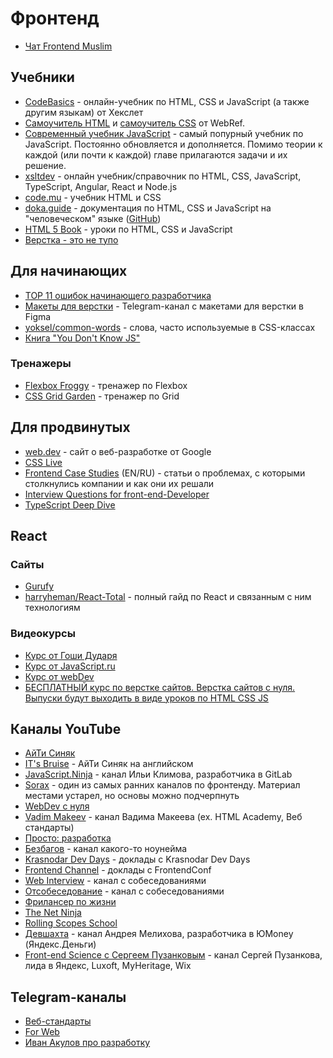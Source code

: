# Фронтенд

- [Чат Frontend Muslim](https://t.me/frontendmuslim)

## Учебники

- [CodeBasics](https://ru.code-basics.com) - онлайн-учебник по HTML, CSS и JavaScript (а также другим языкам) от Хекслет
- [Самоучитель HTML](https://webref.ru/course/html-tutorial) и [самоучитель CSS](https://webref.ru/course/css-tutorial) от WebRef.
- [Современный учебник JavaScript](https://learn.javascript.ru/) - самый попурный учебник по JavaScript. Постоянно обновляется и дополняется. Помимо теории к каждой (или почти к каждой) главе прилагаются задачи и их решение.
- [xsltdev](https://xsltdev.ru) - онлайн учебник/справочник по HTML, CSS, JavaScript, TypeScript, Angular, React и Node.js
- [code.mu](http://code.mu/ru/markup/book/prime) - учебник HTML и CSS
- [doka.guide](https://doka.guide) - документация по HTML, CSS и JavaScript на "человеческом" языке ([GitHub](https://github.com/doka-guide/content))
- [HTML 5 Book](https://html5book.ru) - уроки по HTML, CSS и JavaScript
- [Верстка - это не тупо](http://webmasters.teamdev.com)

## Для начинающих

- [TOP 11 ошибок начинающего разработчика](https://www.youtube.com/watch?v=e7Dhr6RGJrM)
- [Макеты для верстки](https://t.me/figma2html) - Telegram-канал с макетами для верстки в Figma
- [yoksel/common-words](https://github.com/yoksel/common-words) - слова, часто используемые в CSS-классах
- [Книга "You Don't Know JS"](https://github.com/azat-io/you-dont-know-js-ru)

### Тренажеры

- [Flexbox Froggy](https://flexboxfroggy.com) - тренажер по Flexbox
- [CSS Grid Garden](https://cssgridgarden.com) - тренажер по Grid

## Для продвинутых

- [web.dev](https://web.dev) - сайт о веб-разработке от Google
- [CSS Live](https://css-live.ru)
- [Frontend Case Studies](https://github.com/andrew--r/frontend-case-studies) (EN/RU) - статьи о проблемах, с которыми столкнулись компании и как они их решали 
- [Interview Questions for front-end-Developer](http://www.thatjsdude.com/interview/)
- [TypeScript Deep Dive](https://basarat.gitbook.io/typescript)

## React

### Сайты

- [Gurufy](https://gurufy.dev)
- [harryheman/React-Total](https://github.com/harryheman/React-Total) - полный гайд по React и связанным с ним технологиям

### Видеокурсы

- [Курс от Гоши Дударя](https://www.youtube.com/playlist?list=PL0lO_mIqDDFWhkCEMnLsBP51K7o78dbAJ)
- [Курс от JavaScript.ru](https://www.youtube.com/playlist?list=PLDyvV36pndZEz2unvD0a2Spv7RehBrpDO)
- [Курс от webDev](https://www.youtube.com/playlist?list=PLNkWIWHIRwMHC8qUfTzfxPuGrz4o9tmeE)
- [БЕСПЛАТНЫЙ курс по верстке сайтов. Верстка сайтов с нуля. Выпуски будут выходить в виде уроков по HTML CSS JS](https://www.youtube.com/playlist?list=PLM6XATa8CAG4F9nAIYNS5oAiPotxwLFIr)

## Каналы YouTube

- [АйТи Синяк](https://www.youtube.com/channel/UClgj-KWiNaOo9H1rz1ISO6Q)
- [IT's Bruise](https://www.youtube.com/channel/UCxmwNWXYWiNMXWy3VRmfEkw) - АйТи Синяк на английском
- [JavaScript.Ninja](https://www.youtube.com/c/JavascriptNinja) - канал Ильи Климова, разработчика в GitLab
- [Sorax](https://www.youtube.com/c/artsorax) - один из самых ранних каналов по фронтенду. Материал местами устарел, но основы можно подчерпнуть
- [WebDev с нуля](https://www.youtube.com/c/itgid)
- [Vadim Makeev](https://www.youtube.com/c/pepelsbey) - канал Вадима Макеева (ex. HTML Academy, Веб стандарты)
- [Просто: разработка](https://www.youtube.com/c/%D0%9F%D1%80%D0%BE%D1%81%D1%82%D0%BE%D1%80%D0%B0%D0%B7%D1%80%D0%B0%D0%B1%D0%BE%D1%82%D0%BA%D0%B0)
- [Безбагов](https://www.youtube.com/c/%D0%91%D0%B5%D0%B7%D0%B1%D0%B0%D0%B3%D0%BE%D0%B2) - канал какого-то ноунейма
- [Krasnodar Dev Days](https://www.youtube.com/c/krddevdays) - доклады с Krasnodar Dev Days
- [Frontend Channel](https://www.youtube.com/c/FrontendChannel) - доклады с FrontendConf
- [Web Interview](https://www.youtube.com/c/WebInterview) - канал с собеседованиями
- [Отсобеседование](https://www.youtube.com/channel/UChpkp-Gr6_TEefYvKbV74bw) - канал с собеседованиями
- [Фрилансер по жизни](https://www.youtube.com/c/FreelancerLifeStyle)
- [The Net Ninja](https://www.youtube.com/c/TheNetNinja)
- [Rolling Scopes School](https://www.youtube.com/c/RollingScopesSchool)
- [Девшахта](https://www.youtube.com/c/devschacht) - канал Андрея Мелихова, разработчика в ЮMoney (Яндекс.Деньги)
- [Front-end Science c Сергеем Пузанковым](https://www.youtube.com/channel/UCmI5YBB9KJ0xLtFtgBX8rfw) - канал Сергей Пузанкова, лида в Яндекс, Luxoft, MyHeritage, Wix

## Telegram-каналы

- [Веб-стандарты](https://t.me/webstandards_ru)
- [For Web](https://t.me/forwebdev)
- [Иван Акулов про разработку](https://t.me/iamakulov_channel)
